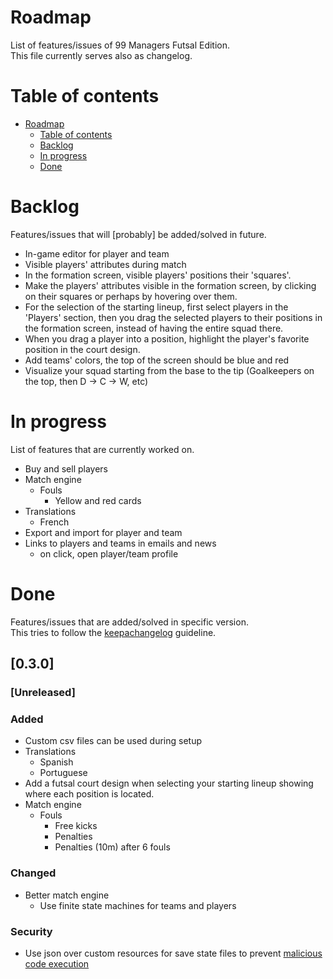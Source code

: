 <!--
SPDX-FileCopyrightText: 2023 Simon Dalvai <info@simondalvai.org>

SPDX-License-Identifier: CC0-1.0
-->

# Roadmap
List of features/issues of 99 Managers Futsal Edition.  
This file currently serves also as changelog.

# Table of contents
- [Roadmap](#roadmap)
  - [Table of contents](#table-of-contents)
  - [Backlog](#backlog)
  - [In progress](#in-progress)
  - [Done](#done)

# Backlog
Features/issues that will [probably] be added/solved in future.

- In-game editor for player and team
- Visible players' attributes during match
- In the formation screen, visible players' positions their 'squares'.
- Make the players' attributes visible in the formation screen, by clicking on their squares or perhaps by hovering over them.
- For the selection of the starting lineup, first select players in the 'Players' section,
  then you drag the selected players to their positions in the formation screen,
  instead of having the entire squad there.
- When you drag a player into a position, highlight the player's favorite position in the court design.
- Add teams' colors, the top of the screen should be blue and red
- Visualize your squad starting from the base to the tip (Goalkeepers on the top, then D -> C -> W, etc)

# In progress
List of features that are currently worked on.

- Buy and sell players
- Match engine
    - Fouls
        - Yellow and red cards
- Translations
    - French
- Export and import for player and team
- Links to players and teams in emails and news
    - on click, open player/team profile

# Done
Features/issues that are added/solved in specific version.  
This tries to follow the [keepachangelog](https://keepachangelog.com/en/1.1.0/) guideline.

## [0.3.0]
### [Unreleased]

### Added
- Custom csv files can be used during setup
- Translations
    - Spanish
    - Portuguese
- Add a futsal court design when selecting your starting lineup showing where each position is located.
- Match engine
    - Fouls
        - Free kicks
        - Penalties
        - Penalties (10m) after 6 fouls

### Changed
- Better match engine
    - Use finite state machines for teams and players

### Security
- Use json over custom resources for save state files to prevent [malicious code execution](https://github.com/godotengine/godot-proposals/issues/4925)
